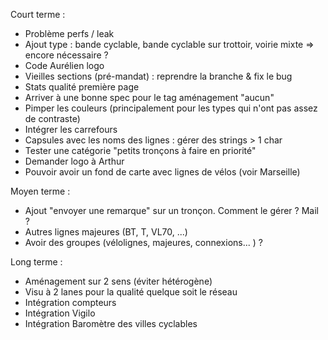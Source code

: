 Court terme :
- Problème perfs / leak
- Ajout type : bande cyclable, bande cyclable sur trottoir, voirie mixte => encore nécessaire ?
- Code Aurélien logo
- Vieilles sections (pré-mandat) : reprendre la branche & fix le bug
- Stats qualité première page
- Arriver à une bonne spec pour le tag aménagement "aucun"
- Pimper les couleurs (principalement pour les types qui n'ont pas assez de contraste)
- Intégrer les carrefours
- Capsules avec les noms des lignes : gérer des strings > 1 char
- Tester une catégorie "petits tronçons à faire en priorité"
- Demander logo à Arthur
- Pouvoir avoir un fond de carte avec lignes de vélos (voir Marseille)

Moyen terme :
- Ajout "envoyer une remarque" sur un tronçon. Comment le gérer ? Mail ?
- Autres lignes majeures (BT, T, VL70, ...)
- Avoir des groupes (vélolignes, majeures, connexions... ) ?

Long terme :
- Aménagement sur 2 sens (éviter hétérogène)
- Visu à 2 lanes pour la qualité quelque soit le réseau
- Intégration compteurs
- Intégration Vigilo
- Intégration Baromètre des villes cyclables